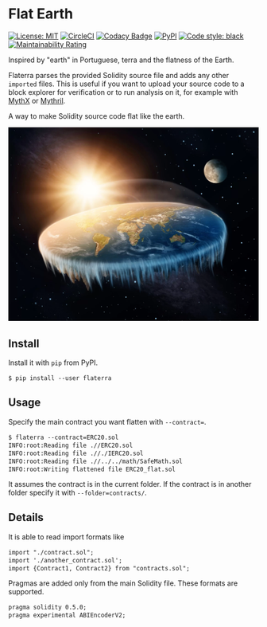 # Flat Earth

[![License: MIT](https://img.shields.io/badge/License-MIT-blue.svg)](https://opensource.org/licenses/MIT)
[![CircleCI](https://circleci.com/gh/cleanunicorn/flaterra/tree/master.svg?style=shield)](https://circleci.com/gh/cleanunicorn/flaterra)
[![Codacy Badge](https://api.codacy.com/project/badge/Grade/98178f0ea4ce44ecbb5dc7a918ba94f7)](https://www.codacy.com/app/lucadanielcostin/flaterra)
[![PyPI](https://img.shields.io/pypi/v/flaterra.svg)](https://pypi.org/project/flaterra/)
[![Code style: black](https://img.shields.io/badge/code%20style-black-000000.svg)](https://github.com/ambv/black)
[![Maintainability Rating](https://sonarcloud.io/api/project_badges/measure?project=cleanunicorn_flaterra&metric=sqale_rating)](https://sonarcloud.io/dashboard?id=cleanunicorn_flaterra)

Inspired by "earth" in Portuguese, terra and the flatness of the Earth.

Flaterra parses the provided Solidity source file and adds any other `imported` files. This is useful if you want to upload your source code to a block explorer for verification or to run analysis on it, for example with [MythX](https://mythx.io/) or [Mythril](https://github.com/ConsenSys/mythril-classic/).

A way to make Solidity source code flat like the earth.

![Flat Earth](./static/flat-earth.png)

## Install

Install it with `pip` from PyPI.

```console
$ pip install --user flaterra
```

## Usage

Specify the main contract you want flatten with `--contract=`.

```console
$ flaterra --contract=ERC20.sol
INFO:root:Reading file .//ERC20.sol
INFO:root:Reading file .//./IERC20.sol
INFO:root:Reading file .//../../math/SafeMath.sol
INFO:root:Writing flattened file ERC20_flat.sol
```

It assumes the contract is in the current folder. If the contract is in another folder specify it with `--folder=contracts/`.

## Details

It is able to read import formats like

```solidity
import "./contract.sol";
import './another_contract.sol';
import {Contract1, Contract2} from "contracts.sol";
```

Pragmas are added only from the main Solidity file. These formats are supported.

```solidity
pragma solidity 0.5.0;
pragma experimental ABIEncoderV2;
```